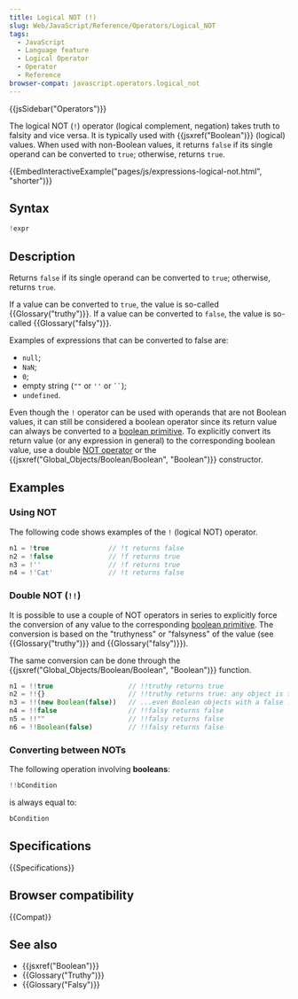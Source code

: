 ```yaml
---
title: Logical NOT (!)
slug: Web/JavaScript/Reference/Operators/Logical_NOT
tags:
  - JavaScript
  - Language feature
  - Logical Operator
  - Operator
  - Reference
browser-compat: javascript.operators.logical_not
---
```

{{jsSidebar("Operators")}}

The logical NOT (`!`) operator (logical complement, negation) takes truth to
falsity and vice versa. It is typically used with {{jsxref("Boolean")}}
(logical) values. When used with non-Boolean values, it returns `false` if its
single operand can be converted to `true`; otherwise, returns `true`.

{{EmbedInteractiveExample("pages/js/expressions-logical-not.html", "shorter")}}

## Syntax

```js
!expr
```

## Description

Returns `false` if its single operand can be converted to `true`; otherwise,
returns `true`.

If a value can be converted to `true`, the value is so-called
{{Glossary("truthy")}}. If a value can be converted to `false`, the value
is so-called {{Glossary("falsy")}}.

Examples of expressions that can be converted to false are:

- `null`;
- `NaN`;
- `0`;
- empty string (`""` or `''` or ` `` `);
- `undefined`.

Even though the `!` operator can be used with operands that are not Boolean
values, it can still be considered a boolean operator since its return value can
always be converted to a
[boolean primitive](/en-US/docs/Web/JavaScript/Data_structures#Boolean_type). To
explicitly convert its return value (or any expression in general) to the
corresponding boolean value, use a double
[NOT operator](/en-US/docs/Web/JavaScript/Reference/Operators/Logical_Operators#Logical_NOT)
or the {{jsxref("Global_Objects/Boolean/Boolean", "Boolean")}}
constructor.

## Examples

### Using NOT

The following code shows examples of the `!` (logical NOT) operator.

```js
n1 = !true               // !t returns false
n2 = !false              // !f returns true
n3 = !''                 // !f returns true
n4 = !'Cat'              // !t returns false
```

### Double NOT (`!!`)

It is possible to use a couple of NOT operators in series to explicitly force
the conversion of any value to the corresponding
[boolean primitive](/en-US/docs/Web/JavaScript/Data_structures#Boolean_type).
The conversion is based on the "truthyness" or "falsyness" of the value (see
{{Glossary("truthy")}} and {{Glossary("falsy")}}).

The same conversion can be done through the
{{jsxref("Global_Objects/Boolean/Boolean",
  "Boolean")}}
function.

```js
n1 = !!true                   // !!truthy returns true
n2 = !!{}                     // !!truthy returns true: any object is truthy...
n3 = !!(new Boolean(false))   // ...even Boolean objects with a false .valueOf()!
n4 = !!false                  // !!falsy returns false
n5 = !!""                     // !!falsy returns false
n6 = !!Boolean(false)         // !!falsy returns false
```

### Converting between NOTs

The following operation involving **booleans**:

```js
!!bCondition
```

is always equal to:

```js
bCondition
```

## Specifications

{{Specifications}}

## Browser compatibility

{{Compat}}

## See also

- {{jsxref("Boolean")}}
- {{Glossary("Truthy")}}
- {{Glossary("Falsy")}}
